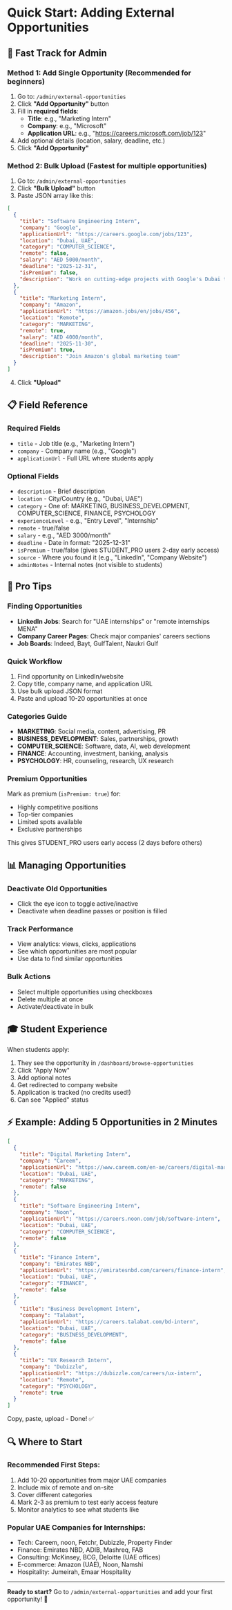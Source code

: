 # Quick Start: Adding External Opportunities

## 🚀 Fast Track for Admin

### Method 1: Add Single Opportunity (Recommended for beginners)

1. Go to: `/admin/external-opportunities`
2. Click **"Add Opportunity"** button
3. Fill in **required fields**:
   - **Title**: e.g., "Marketing Intern"
   - **Company**: e.g., "Microsoft"
   - **Application URL**: e.g., "https://careers.microsoft.com/job/123"
4. Add optional details (location, salary, deadline, etc.)
5. Click **"Add Opportunity"**

### Method 2: Bulk Upload (Fastest for multiple opportunities)

1. Go to: `/admin/external-opportunities`
2. Click **"Bulk Upload"** button
3. Paste JSON array like this:

```json
[
  {
    "title": "Software Engineering Intern",
    "company": "Google",
    "applicationUrl": "https://careers.google.com/jobs/123",
    "location": "Dubai, UAE",
    "category": "COMPUTER_SCIENCE",
    "remote": false,
    "salary": "AED 5000/month",
    "deadline": "2025-12-31",
    "isPremium": false,
    "description": "Work on cutting-edge projects with Google's Dubai team"
  },
  {
    "title": "Marketing Intern",
    "company": "Amazon",
    "applicationUrl": "https://amazon.jobs/en/jobs/456",
    "location": "Remote",
    "category": "MARKETING",
    "remote": true,
    "salary": "AED 4000/month",
    "deadline": "2025-11-30",
    "isPremium": true,
    "description": "Join Amazon's global marketing team"
  }
]
```

4. Click **"Upload"**

## 📋 Field Reference

### Required Fields
- `title` - Job title (e.g., "Marketing Intern")
- `company` - Company name (e.g., "Google")
- `applicationUrl` - Full URL where students apply

### Optional Fields
- `description` - Brief description
- `location` - City/Country (e.g., "Dubai, UAE")
- `category` - One of: MARKETING, BUSINESS_DEVELOPMENT, COMPUTER_SCIENCE, FINANCE, PSYCHOLOGY
- `experienceLevel` - e.g., "Entry Level", "Internship"
- `remote` - true/false
- `salary` - e.g., "AED 3000/month"
- `deadline` - Date in format: "2025-12-31"
- `isPremium` - true/false (gives STUDENT_PRO users 2-day early access)
- `source` - Where you found it (e.g., "LinkedIn", "Company Website")
- `adminNotes` - Internal notes (not visible to students)

## 🎯 Pro Tips

### Finding Opportunities
- **LinkedIn Jobs**: Search for "UAE internships" or "remote internships MENA"
- **Company Career Pages**: Check major companies' careers sections
- **Job Boards**: Indeed, Bayt, GulfTalent, Naukri Gulf

### Quick Workflow
1. Find opportunity on LinkedIn/website
2. Copy title, company name, and application URL
3. Use bulk upload JSON format
4. Paste and upload 10-20 opportunities at once

### Categories Guide
- **MARKETING**: Social media, content, advertising, PR
- **BUSINESS_DEVELOPMENT**: Sales, partnerships, growth
- **COMPUTER_SCIENCE**: Software, data, AI, web development
- **FINANCE**: Accounting, investment, banking, analysis
- **PSYCHOLOGY**: HR, counseling, research, UX research

### Premium Opportunities
Mark as premium (`isPremium: true`) for:
- Highly competitive positions
- Top-tier companies
- Limited spots available
- Exclusive partnerships

This gives STUDENT_PRO users early access (2 days before others)

## 📊 Managing Opportunities

### Deactivate Old Opportunities
- Click the eye icon to toggle active/inactive
- Deactivate when deadline passes or position is filled

### Track Performance
- View analytics: views, clicks, applications
- See which opportunities are most popular
- Use data to find similar opportunities

### Bulk Actions
- Select multiple opportunities using checkboxes
- Delete multiple at once
- Activate/deactivate in bulk

## 🎓 Student Experience

When students apply:
1. They see the opportunity in `/dashboard/browse-opportunities`
2. Click "Apply Now"
3. Add optional notes
4. Get redirected to company website
5. Application is tracked (no credits used!)
6. Can see "Applied" status

## ⚡ Example: Adding 5 Opportunities in 2 Minutes

```json
[
  {
    "title": "Digital Marketing Intern",
    "company": "Careem",
    "applicationUrl": "https://www.careem.com/en-ae/careers/digital-marketing-intern",
    "location": "Dubai, UAE",
    "category": "MARKETING",
    "remote": false
  },
  {
    "title": "Software Engineering Intern",
    "company": "Noon",
    "applicationUrl": "https://careers.noon.com/job/software-intern",
    "location": "Dubai, UAE",
    "category": "COMPUTER_SCIENCE",
    "remote": false
  },
  {
    "title": "Finance Intern",
    "company": "Emirates NBD",
    "applicationUrl": "https://emiratesnbd.com/careers/finance-intern",
    "location": "Dubai, UAE",
    "category": "FINANCE",
    "remote": false
  },
  {
    "title": "Business Development Intern",
    "company": "Talabat",
    "applicationUrl": "https://careers.talabat.com/bd-intern",
    "location": "Dubai, UAE",
    "category": "BUSINESS_DEVELOPMENT",
    "remote": false
  },
  {
    "title": "UX Research Intern",
    "company": "Dubizzle",
    "applicationUrl": "https://dubizzle.com/careers/ux-intern",
    "location": "Remote",
    "category": "PSYCHOLOGY",
    "remote": true
  }
]
```

Copy, paste, upload - Done! ✅

## 🔍 Where to Start

### Recommended First Steps:
1. Add 10-20 opportunities from major UAE companies
2. Include mix of remote and on-site
3. Cover different categories
4. Mark 2-3 as premium to test early access feature
5. Monitor analytics to see what students like

### Popular UAE Companies for Internships:
- Tech: Careem, noon, Fetchr, Dubizzle, Property Finder
- Finance: Emirates NBD, ADIB, Mashreq, FAB
- Consulting: McKinsey, BCG, Deloitte (UAE offices)
- E-commerce: Amazon (UAE), Noon, Namshi
- Hospitality: Jumeirah, Emaar Hospitality

---

**Ready to start?** Go to `/admin/external-opportunities` and add your first opportunity! 🎉

